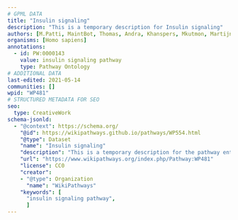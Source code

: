 ```yaml
---
# GPML DATA
title: "Insulin signaling"
description: "This is a temporary description for Insulin signaling"
authors: [M.Patti, MaintBot, Thomas, Andra, Khanspers, Mkutmon, MartijnVanIersel, Eduati, AlexanderPico, Ycc86829, Eweitz]
organisms: [Homo sapiens]
annotations:
  - id: PW:0000143
    value: insulin signaling pathway
    type: Pathway Ontology
# ADDITIONAL DATA
last-edited: 2021-05-14
communities: []
wpid: "WP481"
# STRUCTURED METADATA FOR SEO
seo:
  type: CreativeWork
schema-jsonld:
  - "@context": https://schema.org/
    "@id": https://wikipathways.github.io/pathways/WP554.html
    "@type": Dataset
    "name": "Insulin signaling"
    "description": "This is a temporary description for the pathway entitled: Insulin signaling"
    "url": "https://www.wikipathways.org/index.php/Pathway:WP481"
    "license": CC0
    "creator":
    - "@type": Organization
      "name": "WikiPathways"
    "keywords": [
      "insulin signaling pathway",
      ]
---
```

